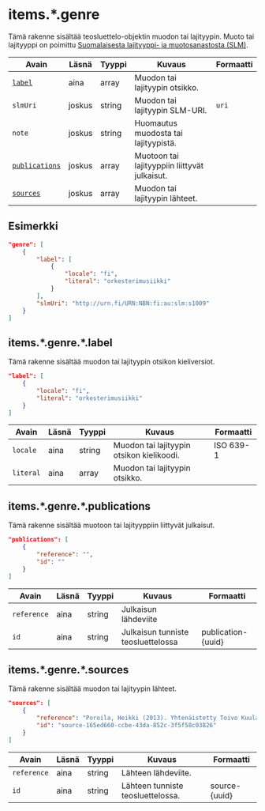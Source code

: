 # items.\*.genre

Tämä rakenne sisältää teosluettelo-objektin muodon tai lajityypin. Muoto tai lajityyppi on poimittu [Suomalaisesta lajityyppi- ja muotosanastosta (SLM)](https://finto.fi/slm/fi/).

| Avain | Läsnä | Tyyppi | Kuvaus | Formaatti |
| --- | --- | --- | --- | --- |
| [`label`](#itemsgenrelabel) | aina | array | Muodon tai lajityypin otsikko. |  |
| `slmUri` | joskus | string | Muodon tai lajityypin SLM-URI. | `uri` |
| `note` | joskus | string | Huomautus muodosta tai lajityypistä. | |
| [`publications`](#itemsgenrepublications) | joskus | array | Muotoon tai lajityyppiin liittyvät julkaisut. | |
| [`sources`](#itemsgenresources) | joskus | array | Muodon tai lajityypin lähteet. | |

## Esimerkki

```JSON
"genre": [
    {
        "label": [
            {
                "locale": "fi",
                "literal": "orkesterimusiikki"
            }
        ],
        "slmUri": "http://urn.fi/URN:NBN:fi:au:slm:s1009"
    }
]
```

## items.\*.genre.\*.label

Tämä rakenne sisältää muodon tai lajityypin otsikon kieliversiot.

```JSON
"label": [
    {
        "locale": "fi",
        "literal": "orkesterimusiikki"
    }
]
```

| Avain | Läsnä | Tyyppi | Kuvaus | Formaatti |
| --- | --- | --- | --- | --- |
| `locale` | aina | string | Muodon tai lajityypin otsikon kielikoodi. | ISO 639-1 |
| `literal` | aina | array | Muodon tai lajityypin otsikko. | |

## items.\*.genre.\*.publications

Tämä rakenne sisältää muotoon tai lajityyppiin liittyvät julkaisut.

```JSON
"publications": [
    {
        "reference": "",
        "id": ""
    }
]
```

| Avain | Läsnä | Tyyppi | Kuvaus | Formaatti |
| --- | --- | --- | --- | --- |
| `reference` | aina | string | Julkaisun lähdeviite | |
| `id` | aina | string | Julkaisun tunniste teosluettelossa | publication-{uuid} |

## items.\*.genre.\*.sources

Tämä rakenne sisältää muodon tai lajityypin lähteet.

```JSON
"sources": [
    {
        "reference": "Poroila, Heikki (2013). Yhtenäistetty Toivo Kuula. Teosten yhtenäistettyjen nimekkeiden ohjeluettelo. Helsinki, Suomen musiikkikirjastoyhdistys. Suomen musiikkikirjastoyhdistyksen julkaisusarja, 154. Toinen laitos, verkkoversio 1.0. ISBN 978-952-5363-53-1.",
        "id": "source-165ed660-ccbe-43da-852c-3f5f58c03826"
    }
]
```

| Avain | Läsnä | Tyyppi | Kuvaus | Formaatti |
| --- | --- | --- | --- | --- |
| `reference` | aina | string | Lähteen lähdeviite. | |
| `id` | aina | string | Lähteen tunniste teosluettelossa. | source-{uuid} |